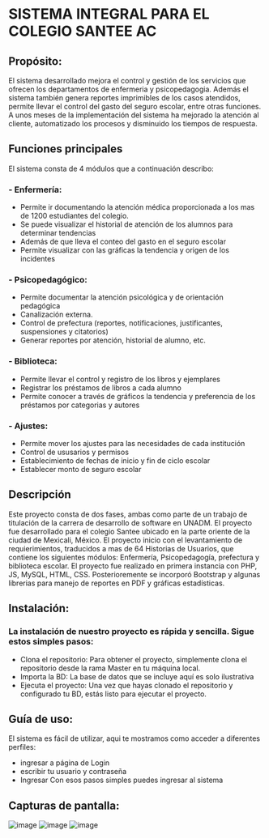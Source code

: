 # SISTEMA INTEGRAL PARA EL COLEGIO SANTEE AC

## Propósito:
El sistema desarrollado mejora el control y gestión de los servicios que ofrecen los departamentos de enfermeria y psicopedagogia. Además el sistema también genera reportes imprimibles de los casos atendidos, permite llevar el control del gasto del seguro escolar, entre otras funciones. A unos meses de la implementación del sistema ha mejorado la  atención al cliente, automatizado los procesos y disminuido los tiempos de respuesta.

## Funciones principales
El sistema consta de 4 módulos que a continuación describo:
### - Enfermería: 
* Permite ir documentando la atención médica proporcionada a los mas de 1200 estudiantes del colegio.
* Se puede visualizar el historial de atención de los alumnos para determinar tendencias
* Además de que lleva el conteo del gasto en el seguro escolar
* Permite visualizar con las gráficas la tendencia y origen de los incidentes
### - Psicopedagógico:
* Permite documentar la atención psicológica  y  de orientación pedagógica
* Canalización externa.
* Control de  prefectura (reportes, notificaciones, justificantes, suspensiones y citatorios)
* Generar reportes por atención, historial de alumno, etc.
### - Biblioteca: 
* Permite llevar el control y registro de los libros y ejemplares
* Registrar los préstamos de libros a cada alumno
* Permite conocer a través de gráficos la tendencia y preferencia de los préstamos por categorias y autores
### - Ajustes:
* Permite mover los ajustes para las necesidades de cada institución
* Control de ususarios y permisos
* Establecimiento de fechas de inicio y fin de ciclo escolar
* Establecer monto de seguro escolar
  

## Descripción
Este proyecto consta de dos fases, ambas como parte de un trabajo de titulación de la carrera de desarrollo de software en UNADM. El proyecto fue desarrollado para  el colegio Santee ubicado en la  parte oriente de la ciudad de Mexicali, México. El proyecto inicio con el levantamiento de requierimientos, traducidos a mas de 64 Historias de Usuarios, que contiene los siguientes módulos: Enfermería, Psicopedagogía, prefectura y biblioteca escolar. El proyecto fue realizado en primera instancia con PHP, JS, MySQL, HTML, CSS. Posterioremente se incorporó Bootstrap y algunas librerias para manejo de reportes en PDF y gráficas estadísticas.

## Instalación: 

### La instalación de nuestro proyecto es rápida y sencilla. Sigue estos simples pasos:
* Clona el repositorio: Para obtener el proyecto, simplemente clona el repositorio desde la rama Master en tu máquina local.
* Importa la BD: La base de datos que se incluye aquí es solo ilustrativa
* Ejecuta el proyecto: Una vez que hayas clonado el repositorio y configurado tu BD, estás listo para ejecutar el proyecto.

## Guía de uso:
El sistema es fácil de utilizar, aqui te mostramos como acceder a diferentes perfiles: 
- ingresar a página de Login
- escribir tu usuario y contraseña
- Ingresar
Con esos pasos simples puedes ingresar al sistema


  

## Capturas de pantalla: 


![image](https://github.com/omarasael1980/sic2/assets/51717542/3c984007-b2d4-4219-9520-7cbc067d0771)
![image](https://github.com/omarasael1980/sic2/assets/51717542/da69bb55-9d66-4bc0-82da-b1b8a1d4933f)
![image](https://github.com/omarasael1980/sic2/assets/51717542/9578f39b-e5ed-44a0-89fa-680482951fc0)





